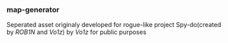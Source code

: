 ### map-generator
Seperated asset originaly developed for rogue-like project Spy-do(created by *ROB1N* and *Vo1z*) by *Vo1z* for public purposes
